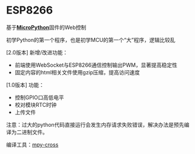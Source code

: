# ESP8266
基于[**MicroPython**](http://www.micropython.org/)固件的Web控制

初学Python的第一个程序，也是初学MCU的第一个“大”程序，逻辑比较乱

[2.0版本]
新增/改进功能：
- 前端使用WebSocket与ESP8266通信控制输出PWM，显著提高稳定性
- 固定内容的html相关文件使用gzip压缩，提高访问速度

[1.0版本]
功能：
- 控制GPIO口高低电平
- 校对模块RTC时钟
- 上传文件

注意：过大的python代码直接运行会发生内存请求失败错误，解决办法是预先编译为二进制文件。

编译工具：[mpy-cross](https://github.com/micropython/micropython/tree/master/mpy-cross)
